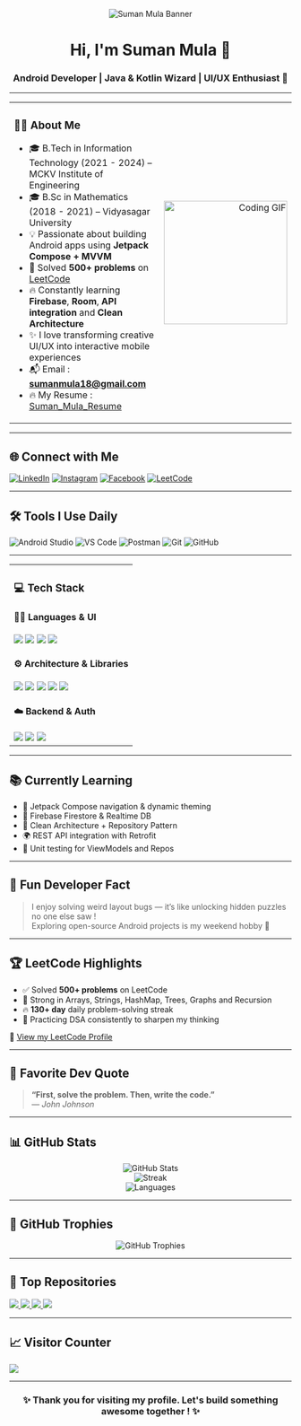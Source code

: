 <p align="center">
  <img src="https://github.com/Sumanmula/Picture/blob/main/Suman%20Linkedin%20Cover%20image%202.png" alt="Suman Mula Banner" />
</p>

<h1 align="center">Hi, I'm Suman Mula 👋</h1>
<h3 align="center">Android Developer | Java & Kotlin Wizard | UI/UX Enthusiast 🚀</h3>

---

<table>
<tr>
<td>

### 👨‍💻 About Me

- 🎓 B.Tech in Information Technology (2021 - 2024) – MCKV Institute of Engineering  
- 🎓 B.Sc in Mathematics (2018 - 2021) – Vidyasagar University  
- 💡 Passionate about building Android apps using **Jetpack Compose + MVVM**  
- 🧠 Solved **500+ problems** on [LeetCode](https://leetcode.com/u/sumanmula_dsa/)  
- 🔥 Constantly learning **Firebase**, **Room**, **API integration** and **Clean Architecture**  
- ✨ I love transforming creative UI/UX into interactive mobile experiences  
- 📬 Email : **sumanmula18@gmail.com**
- 🔥 My Resume : [Suman_Mula_Resume](https://drive.google.com/file/d/1Dkh3Id_vpSQn-A9B7JzI9qzWOL6qstu6/view?usp=sharing)

</td>
<td align="right">
  <img src="https://media.giphy.com/media/qgQUggAC3Pfv687qPC/giphy.gif" width="220" alt="Coding GIF" />
</td>
</tr>
</table>

---

## 🌐 Connect with Me

[![LinkedIn](https://img.shields.io/badge/LinkedIn-%230077B5.svg?style=for-the-badge&logo=linkedin&logoColor=white)](https://www.linkedin.com/in/suman-mula18/)
[![Instagram](https://img.shields.io/badge/Instagram-%23E4405F.svg?style=for-the-badge&logo=Instagram&logoColor=white)](https://www.instagram.com/suman.mula.18/?hl=en)
[![Facebook](https://img.shields.io/badge/Facebook-%231877F2.svg?style=for-the-badge&logo=Facebook&logoColor=white)](https://www.facebook.com/suman.mula.16/)
[![LeetCode](https://img.shields.io/badge/LeetCode-FFA116.svg?style=for-the-badge&logo=leetcode&logoColor=black)](https://leetcode.com/u/sumanmula_dsa/)

---

## 🛠️ Tools I Use Daily

![Android Studio](https://img.shields.io/badge/Android%20Studio-3DDC84?style=for-the-badge&logo=android-studio&logoColor=white)
![VS Code](https://img.shields.io/badge/VS%20Code-007ACC?style=for-the-badge&logo=visual-studio-code&logoColor=white)
![Postman](https://img.shields.io/badge/Postman-FF6C37?style=for-the-badge&logo=postman&logoColor=white)
![Git](https://img.shields.io/badge/Git-F05032?style=for-the-badge&logo=git&logoColor=white)
![GitHub](https://img.shields.io/badge/GitHub-181717?style=for-the-badge&logo=github)

---

<table>
<tr>
<td>

### 💻 Tech Stack

#### 👨‍🔧 Languages & UI  
<img src="https://img.shields.io/badge/Kotlin-7F52FF?style=for-the-badge&logo=kotlin&logoColor=white" />
<img src="https://img.shields.io/badge/Java-ED8B00?style=for-the-badge&logo=java&logoColor=white" />
<img src="https://img.shields.io/badge/Jetpack%20Compose-4285F4?style=for-the-badge&logo=android&logoColor=white" />
<img src="https://img.shields.io/badge/XML-FF6600?style=for-the-badge" />

#### ⚙️ Architecture & Libraries  
<img src="https://img.shields.io/badge/MVVM-architecture-blue?style=for-the-badge" />
<img src="https://img.shields.io/badge/Room-Database-green?style=for-the-badge" />
<img src="https://img.shields.io/badge/Retrofit-2C3E50?style=for-the-badge" />
<img src="https://img.shields.io/badge/Hilt-DI-7963e0?style=for-the-badge" />
<img src="https://img.shields.io/badge/Coroutines-lightblue?style=for-the-badge" />

#### ☁️ Backend & Auth  
<img src="https://img.shields.io/badge/Firebase-yellow?style=for-the-badge&logo=firebase&logoColor=black" />
<img src="https://img.shields.io/badge/Firebase%20Auth-yellow?style=for-the-badge" />
<img src="https://img.shields.io/badge/MySQL-00758F?style=for-the-badge&logo=mysql&logoColor=white" />

</td>
</tr>
</table>

---

## 📚 Currently Learning

- 📲 Jetpack Compose navigation & dynamic theming  
- 🔐 Firebase Firestore & Realtime DB  
- 🧩 Clean Architecture + Repository Pattern  
- 🌍 REST API integration with Retrofit  
- 🧪 Unit testing for ViewModels and Repos

---

## 🧠 Fun Developer Fact

> I enjoy solving weird layout bugs — it’s like unlocking hidden puzzles no one else saw !  
> Exploring open-source Android projects is my weekend hobby 🧩

---

## 🏆 LeetCode Highlights

- ✅ Solved **500+ problems** on LeetCode  
- 🧠 Strong in Arrays, Strings, HashMap, Trees, Graphs and Recursion  
- 🔥 **130+ day** daily problem-solving streak  
- 🏹 Practicing DSA consistently to sharpen my thinking

🔗 [View my LeetCode Profile](https://leetcode.com/u/sumanmula_dsa/)

---

## 💬 Favorite Dev Quote

> **“First, solve the problem. Then, write the code.”**  
> — *John Johnson*

---

## 📊 GitHub Stats

<p align="center">
  <img src="https://github-readme-stats.vercel.app/api?username=Sumanmula&theme=tokyonight&show_icons=true" alt="GitHub Stats" />
  <br />
  <img src="https://streak-stats.demolab.com?user=Sumanmula&theme=tokyonight&hide_border=false" alt="Streak" />
  <br />
  <img src="https://github-readme-stats.vercel.app/api/top-langs/?username=Sumanmula&layout=compact&theme=tokyonight" alt="Languages" />
</p>

---

## 🏅 GitHub Trophies

<p align="center">
  <img src="https://github-profile-trophy.vercel.app/?username=Sumanmula&theme=tokyonight&row=2&column=4&margin-w=15&margin-h=15" alt="GitHub Trophies" />
</p>

---

## 🚀 Top Repositories

<p align="left">
  <a href="https://github.com/Sumanmula/MediQuick">
    <img src="https://github-readme-stats.vercel.app/api/pin/?username=Sumanmula&repo=MediQuick&theme=tokyonight" />
  </a>
  <a href="https://github.com/Sumanmula/Authentication-Page">
    <img src="https://github-readme-stats.vercel.app/api/pin/?username=Sumanmula&repo=Authentication-Page&theme=tokyonight" />
  </a>
  <a href="https://github.com/Sumanmula/ExoplayerDemo">
    <img src="https://github-readme-stats.vercel.app/api/pin/?username=Sumanmula&repo=ExoplayerDemo&theme=tokyonight" />
  </a>
  <a href="https://github.com/Sumanmula/Hotel-Room-Booking-System">
    <img src="https://github-readme-stats.vercel.app/api/pin/?username=Sumanmula&repo=Hotel-Room-Booking-System&theme=tokyonight" />
  </a>
</p>

---

## 📈 Visitor Counter

[![](https://visitcount.itsvg.in/api?id=Sumanmula&label=Visitors&color=12&icon=1)](https://visitcount.itsvg.in)

---

<h3 align="center">✨ Thank you for visiting my profile. Let's build something awesome together ! ✨</h3>
